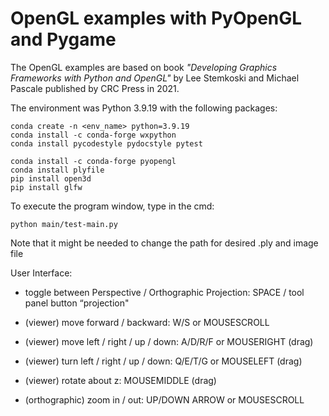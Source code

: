 # OpenGL examples with PyOpenGL and Pygame
The OpenGL examples are based on book *"Developing Graphics Frameworks with Python and OpenGL"* by Lee Stemkoski and Michael Pascale published by CRC Press in 2021. 


The environment was Python 3.9.19 with the following packages:
```
conda create -n <env_name> python=3.9.19
conda install -c conda-forge wxpython
conda install pycodestyle pydocstyle pytest

conda install -c conda-forge pyopengl
conda install plyfile
pip install open3d
pip install glfw
```


To execute the program window, type in the cmd:
``` 
python main/test-main.py
```
Note that it might be needed to change the path for desired .ply and image file 



User Interface:
- toggle between Perspective / Orthographic Projection:  SPACE / tool panel button “projection"
- (viewer) move forward / backward:                      W/S or MOUSESCROLL
- (viewer) move left / right / up / down:                A/D/R/F or MOUSERIGHT (drag)                              
- (viewer) turn left / right / up / down:                Q/E/T/G or MOUSELEFT (drag)
- (viewer) rotate about z:                               MOUSEMIDDLE (drag)

- (orthographic) zoom in / out:                          UP/DOWN ARROW or MOUSESCROLL


